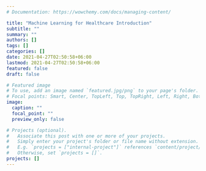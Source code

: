 ```yaml
---
# Documentation: https://wowchemy.com/docs/managing-content/

title: "Machine Learning for Healthcare Introduction"
subtitle: ""
summary: ""
authors: []
tags: []
categories: []
date: 2021-04-27T02:50:58+06:00
lastmod: 2021-04-27T02:50:58+06:00
featured: false
draft: false

# Featured image
# To use, add an image named `featured.jpg/png` to your page's folder.
# Focal points: Smart, Center, TopLeft, Top, TopRight, Left, Right, BottomLeft, Bottom, BottomRight.
image:
  caption: ""
  focal_point: ""
  preview_only: false

# Projects (optional).
#   Associate this post with one or more of your projects.
#   Simply enter your project's folder or file name without extension.
#   E.g. `projects = ["internal-project"]` references `content/project/deep-learning/index.md`.
#   Otherwise, set `projects = []`.
projects: []
---
```

